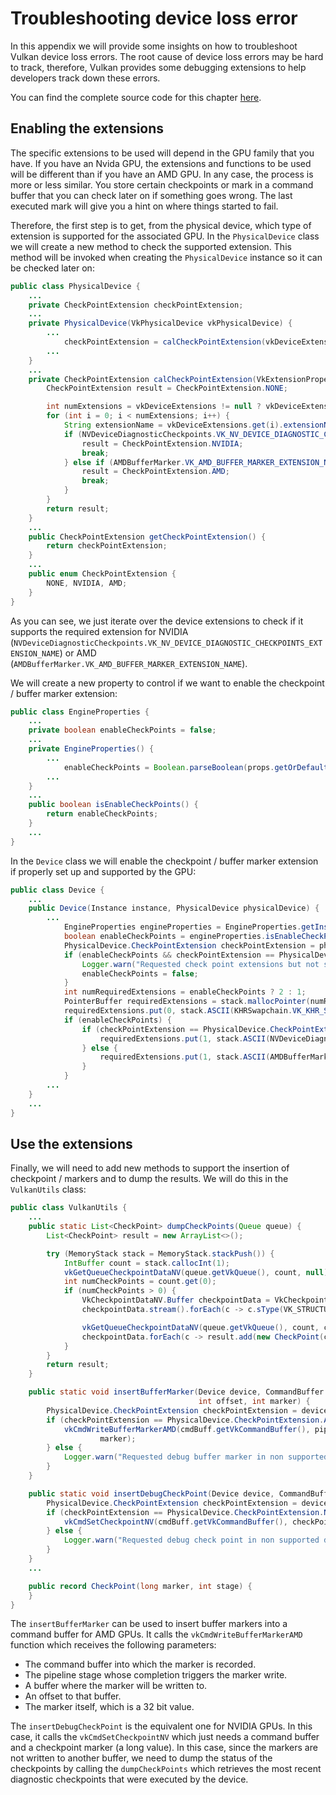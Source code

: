 # Troubleshooting device loss error

In this appendix we will provide some insights on how to troubleshoot Vulkan device loss errors. The root cause of device loss errors may be hard to track, therefore, Vulkan provides some debugging extensions to help developers track down these errors.

You can find the complete source code for this chapter [here](../../booksamples/appendix-01).

## Enabling the extensions

The specific extensions to be used will depend in the GPU family that you have. If you have an Nvida GPU, the extensions and functions to be used will be different than if you have an AMD GPU. In any case, the process is more or less similar. You store certain checkpoints or mark in a command buffer that you can check later on if something goes wrong. The last executed mark will give you a hint on where things started to fail.

Therefore, the first step is to get, from the physical device, which type of extension is supported for the associated GPU.  In the `PhysicalDevice` class we will create a new method to check the supported extension. This method will be invoked when creating the `PhysicalDevice` instance so it can be checked later on:

```java
public class PhysicalDevice {
    ...
    private CheckPointExtension checkPointExtension;
    ...
    private PhysicalDevice(VkPhysicalDevice vkPhysicalDevice) {
        ...
            checkPointExtension = calCheckPointExtension(vkDeviceExtensions);
        ...
    }
    ...
    private CheckPointExtension calCheckPointExtension(VkExtensionProperties.Buffer vkDeviceExtensions) {
        CheckPointExtension result = CheckPointExtension.NONE;

        int numExtensions = vkDeviceExtensions != null ? vkDeviceExtensions.capacity() : 0;
        for (int i = 0; i < numExtensions; i++) {
            String extensionName = vkDeviceExtensions.get(i).extensionNameString();
            if (NVDeviceDiagnosticCheckpoints.VK_NV_DEVICE_DIAGNOSTIC_CHECKPOINTS_EXTENSION_NAME.equals(extensionName)) {
                result = CheckPointExtension.NVIDIA;
                break;
            } else if (AMDBufferMarker.VK_AMD_BUFFER_MARKER_EXTENSION_NAME.equals(extensionName)) {
                result = CheckPointExtension.AMD;
                break;
            }
        }
        return result;
    }
    ...
    public CheckPointExtension getCheckPointExtension() {
        return checkPointExtension;
    }
    ...
    public enum CheckPointExtension {
        NONE, NVIDIA, AMD;
    }
}
```

As you can see, we just iterate over the device extensions to check if it supports the required extension for NVIDIA (`NVDeviceDiagnosticCheckpoints.VK_NV_DEVICE_DIAGNOSTIC_CHECKPOINTS_EXTENSION_NAME`) or AMD (`AMDBufferMarker.VK_AMD_BUFFER_MARKER_EXTENSION_NAME`).

We will create a new property to control if we want to enable the checkpoint / buffer marker extension:
```java
public class EngineProperties {
    ...
    private boolean enableCheckPoints = false;
    ...
    private EngineProperties() {
        ...
            enableCheckPoints = Boolean.parseBoolean(props.getOrDefault("enableCheckPoints", false).toString());
        ...
    }
    ...
    public boolean isEnableCheckPoints() {
        return enableCheckPoints;
    }    
    ...
}
```

In the `Device` class we will enable the checkpoint / buffer marker extension if properly set up and supported by the GPU:
```java
public class Device {
    ...
    public Device(Instance instance, PhysicalDevice physicalDevice) {
        ...
            EngineProperties engineProperties = EngineProperties.getInstance();
            boolean enableCheckPoints = engineProperties.isEnableCheckPoints();
            PhysicalDevice.CheckPointExtension checkPointExtension = physicalDevice.getCheckPointExtension();
            if (enableCheckPoints && checkPointExtension == PhysicalDevice.CheckPointExtension.NONE) {
                Logger.warn("Requested check point extensions but not supported by device");
                enableCheckPoints = false;
            }
            int numRequiredExtensions = enableCheckPoints ? 2 : 1;
            PointerBuffer requiredExtensions = stack.mallocPointer(numRequiredExtensions);
            requiredExtensions.put(0, stack.ASCII(KHRSwapchain.VK_KHR_SWAPCHAIN_EXTENSION_NAME));
            if (enableCheckPoints) {
                if (checkPointExtension == PhysicalDevice.CheckPointExtension.NVIDIA) {
                    requiredExtensions.put(1, stack.ASCII(NVDeviceDiagnosticCheckpoints.VK_NV_DEVICE_DIAGNOSTIC_CHECKPOINTS_EXTENSION_NAME));
                } else {
                    requiredExtensions.put(1, stack.ASCII(AMDBufferMarker.VK_AMD_BUFFER_MARKER_EXTENSION_NAME));
                }
            }
        ...
    }
    ...
}
```

## Use the extensions

Finally, we will need to add new methods to support the insertion of checkpoint / markers and to dump the results. We will do this in the `VulkanUtils` class:
```java
public class VulkanUtils {
    ...
    public static List<CheckPoint> dumpCheckPoints(Queue queue) {
        List<CheckPoint> result = new ArrayList<>();

        try (MemoryStack stack = MemoryStack.stackPush()) {
            IntBuffer count = stack.callocInt(1);
            vkGetQueueCheckpointDataNV(queue.getVkQueue(), count, null);
            int numCheckPoints = count.get(0);
            if (numCheckPoints > 0) {
                VkCheckpointDataNV.Buffer checkpointData = VkCheckpointDataNV.calloc(numCheckPoints, stack);
                checkpointData.stream().forEach(c -> c.sType(VK_STRUCTURE_TYPE_CHECKPOINT_DATA_NV));

                vkGetQueueCheckpointDataNV(queue.getVkQueue(), count, checkpointData);
                checkpointData.forEach(c -> result.add(new CheckPoint(c.pCheckpointMarker(), c.stage())));
            }
        }
        return result;
    }

    public static void insertBufferMarker(Device device, CommandBuffer cmdBuff, int pipelineStage, VulkanBuffer dstBuffer,
                                          int offset, int marker) {
        PhysicalDevice.CheckPointExtension checkPointExtension = device.getPhysicalDevice().getCheckPointExtension();
        if (checkPointExtension == PhysicalDevice.CheckPointExtension.AMD) {
            vkCmdWriteBufferMarkerAMD(cmdBuff.getVkCommandBuffer(), pipelineStage, dstBuffer.getBuffer(), offset,
                    marker);
        } else {
            Logger.warn("Requested debug buffer marker in non supported device");
        }
    }

    public static void insertDebugCheckPoint(Device device, CommandBuffer cmdBuff, long checkPointMarker) {
        PhysicalDevice.CheckPointExtension checkPointExtension = device.getPhysicalDevice().getCheckPointExtension();
        if (checkPointExtension == PhysicalDevice.CheckPointExtension.NVIDIA) {
            vkCmdSetCheckpointNV(cmdBuff.getVkCommandBuffer(), checkPointMarker);
        } else {
            Logger.warn("Requested debug check point in non supported device");
        }
    }
    ...

    public record CheckPoint(long marker, int stage) {
    }
}
```

The `insertBufferMarker` can be used to insert buffer markers into a command buffer for AMD GPUs. It calls the `vkCmdWriteBufferMarkerAMD` function which receives the following parameters:

- The command buffer into which the marker is recorded.
- The pipeline stage whose completion triggers the marker write.
- A buffer where the marker will be written to.
- An offset to that buffer.
- The marker itself, which is a 32 bit value.

The `insertDebugCheckPoint` is the equivalent one for NVIDIA GPUs. In this case, it calls the `vkCmdSetCheckpointNV` which just needs a command buffer and a checkpoint marker (a long value). In this case, since the markers are not written to another buffer, we need to dump the status of the checkpoints by calling the `dumpCheckPoints` which retrieves the most recent diagnostic checkpoints that were executed by the device.